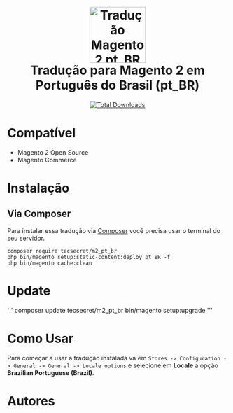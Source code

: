 <h1 align="center">
  <br>
    <img src="https://i.imgur.com/d8QEHRb.png" alt="Tradução Magento 2 pt_BR" width="128" height="128" title="Tradução Magento 2 pt_BR"/> 
  <br>
  Tradução para Magento 2 em Português do Brasil (pt_BR)
  <br>
</h1>

<p align="center">  
  <a href="https://packagist.org/packages/tecsecret/m2_pt_br"><img src="https://img.shields.io/packagist/dt/tecsecret/m2_pt_br.svg" alt="Total Downloads"></a>
</p>

# Compatível

- Magento 2 Open Source
- Magento Commerce


# Instalação

## Via Composer 

Para instalar essa tradução via [Composer](https://getcomposer.org) você precisa usar o terminal do seu servidor.

```
composer require tecsecret/m2_pt_br
php bin/magento setup:static-content:deploy pt_BR -f
php bin/magento cache:clean
```

# Update
'''
composer update tecsecret/m2_pt_br
bin/magento setup:upgrade
'''

# Como Usar

Para começar a usar a tradução instalada vá em `Stores -> Configuration -> General -> General -> Locale options` e selecione em **Locale** a opção **Brazilian Portuguese (Brazil)**.


# Autores
<p Tradução original [Crowdin](https://crowdin.com/project/magento-2).</p>
<p Adaptação e modificação [Dep. de Desenvolvimento Web - Grupo TecSecret](https://tecsecret.com.br)</p>
<p Revisado por Nelsir Luterek
